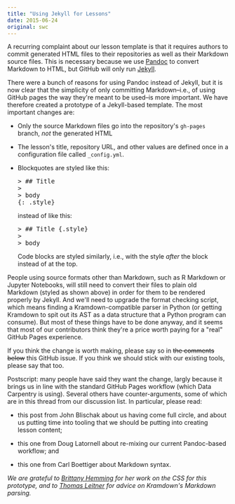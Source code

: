 ```yaml
---
title: "Using Jekyll for Lessons"
date: 2015-06-24
original: swc
---
```

<p>
  A recurring complaint about our lesson template
  is that it requires authors to commit generated HTML files to their repositories
  as well as their Markdown source files.
  This is necessary because we use <a href="http://pandoc.org">Pandoc</a> to convert Markdown to HTML,
  but GitHub will only run <a href="http://jekyllrb.com/">Jekyll</a>.
</p>
<p>
  There were a bunch of reasons for using Pandoc instead of Jekyll,
  but it is now clear that the simplicity of only committing Markdown–i.e.,
  of using GitHub pages the way they're meant to be used–is more important.
  We have therefore created a prototype of a Jekyll-based template.
  The most important changes are:
</p>
<ul>
  <li>
    <p>
      Only the source Markdown files go into the repository's <code>gh-pages</code> branch,
      <em>not</em> the generated HTML
    </p>
  </li>
  <li>
    <p>
      The lesson's title, repository URL, and other values are defined once
      in a configuration file called <code>_config.yml</code>.
    </p>
  </li>
  <li>
    <p>
      Blockquotes are styled like this:
    </p>
<pre>
> ## Title
>
> body
{: .style}
</pre>
    <p>
      instead of like this:
    </p>
<pre>
> ## Title {.style}
>
> body
</pre>
    <p>
      Code blocks are styled similarly,
      i.e.,
      with the style <em>after</em> the block instead of at the top.
    </p>
  </li>
</ul>
<p>
  People using source formats other than Markdown,
  such as R Markdown or Jupyter Notebooks,
  will still need to convert their files to plain old Markdown
  (styled as shown above)
  in order for them to be rendered properly by Jekyll.
  And we'll need to upgrade the format checking script,
  which means finding a Kramdown-compatible parser in Python
  (or getting Kramdown to spit out its AST as a data structure
  that a Python program can consume).
  But most of these things have to be done anyway,
  and it seems that most of our contributors think they're a price worth paying
  for a "real" GitHub Pages experience.
</p>
<p>
  If you think the change is worth making,
  please say so in <strike>the comments below</strike>
  this GitHub issue.
  If you think we should stick with our existing tools,
  please say that too.
</p>
<p>
  Postscript:
  many people have said they want the change,
  largly because it brings us in line with the standard GitHub Pages workflow
  (which Data Carpentry is using).
  Several others have counter-arguments,
  some of which are in 
  this thread
  from our discussion list.
  In particular,
  please read:
</p>
<ul>
  <li>
    <p>
      this post
      from John Blischak about us having come full circle,
      and about us putting time into tooling that we should be putting into creating lesson content;
    </p>
  </li>
  <li>
    <p>
      this one
      from Doug Latornell about re-mixing our current Pandoc-based workflow; and
    </p>
  </li>
  <li>
    <p>
      this one
      from Carl Boettiger about Markdown syntax.
    </p>
  </li>
</ul>
<p>
  <em>
    We are grateful to <a href="http://brittanyhemming.com/">Brittany Hemming</a>
    for her work on the CSS for this prototype,
    and to <a href="http://www.mat.univie.ac.at/~leitner/">Thomas Leitner</a>
    for advice on Kramdown's Markdown parsing.
  </em>
</p>
